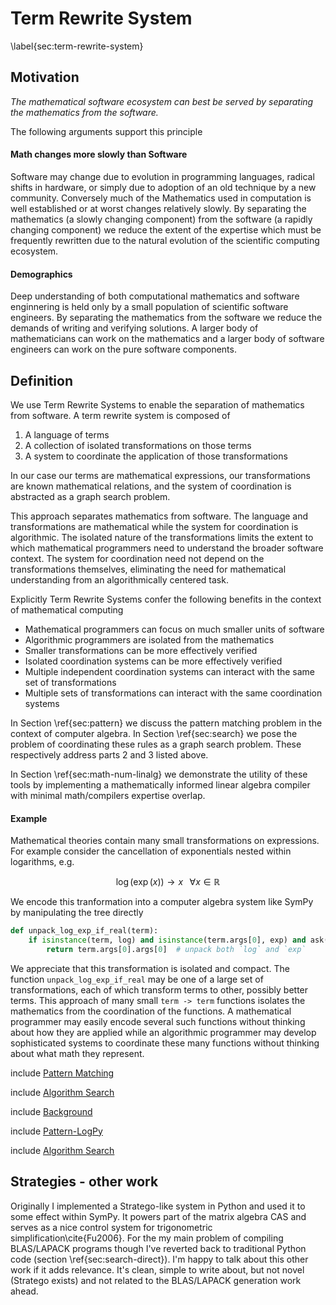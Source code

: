 
Term Rewrite System
===================

\label{sec:term-rewrite-system}

Motivation
----------

*The mathematical software ecosystem can best be served by separating the mathematics from the software.*

The following arguments support this principle

#### Math changes more slowly than Software

Software may change due to evolution in programming languages, radical shifts in hardware, or simply due to adoption of an old technique by a new community.  Conversely much of the Mathematics used in computation is well established or at worst changes relatively slowly.  By separating the mathematics (a slowly changing component) from the software (a rapidly changing component) we reduce the extent of the expertise which must be frequently rewritten due to the natural evolution of the scientific computing ecosystem.


#### Demographics

Deep understanding of both computational mathematics and software enginnering is held only by a small population of scientific software engineers.  By separating the mathematics from the software we reduce the demands of writing and verifying solutions.  A larger body of mathematicians can work on the mathematics and a larger body of software engineers can work on the pure software components.


Definition
----------

We use Term Rewrite Systems to enable the separation of mathematics from software.  A term rewrite system is composed of

1.  A language of terms
2.  A collection of isolated transformations on those terms
3.  A system to coordinate the application of those transformations

In our case our terms are mathematical expressions, our transformations are known mathematical relations, and the system of coordination is abstracted as a graph search problem.

This approach separates mathematics from software.  The language and transformations are mathematical while the system for coordination is algorithmic.  The isolated nature of the transformations limits the extent to which mathematical programmers need to understand the broader software context.  The system for coordination need not depend on the transformations themselves, eliminating the need for mathematical understanding from an algorithmically centered task.

Explicitly Term Rewrite Systems confer the following benefits in the context of mathematical computing

*   Mathematical programmers can focus on much smaller units of software
*   Algorithmic programmers are isolated from the mathematics
*   Smaller transformations can be more effectively verified
*   Isolated coordination systems can be more effectively verified
*   Multiple independent coordination systems can interact with the same set of transformations
*   Multiple sets of transformations can interact with the same coordination systems


In Section \ref{sec:pattern} we discuss the pattern matching problem in the context of computer algebra.  In Section \ref{sec:search} we pose the problem of coordinating these rules as a graph search problem.  These respectively address parts 2 and 3 listed above.

In Section \ref{sec:math-num-linalg} we demonstrate the utility of these tools by implementing a mathematically informed linear algebra compiler with minimal math/compilers expertise overlap.


#### Example

Mathematical theories contain many small transformations on expressions.  For example  consider the cancellation of exponentials nested within logarithms, e.g. 

$$\log(\exp(x)) \rightarrow x \;\;\; \forall x \in \mathbb{R}$$

We encode this tranformation into a computer algebra system like SymPy by manipulating the tree directly

~~~~~~~~~~Python
def unpack_log_exp_if_real(term):
    if isinstance(term, log) and isinstance(term.args[0], exp) and ask(Q.real(x)):
        return term.args[0].args[0]  # unpack both `log` and `exp`
~~~~~~~~~~

We appreciate that this transformation is isolated and compact.  The function `unpack_log_exp_if_real` may be one of a large set of transformations, each of which transform terms to other, possibly better terms.  This approach of many small `term -> term` functions isolates the mathematics from the coordination of the functions.  A mathematical programmer may easily encode several such functions without thinking about how they are applied while an algorithmic programmer may develop sophisticated systems to coordinate these many functions without thinking about what math they represent.

include [Pattern Matching](pattern.md)

include [Algorithm Search](search.md)

include [Background](trs-background.md)

include [Pattern-LogPy](pattern-logpy.md)

include [Algorithm Search](search-direct.md)

## Strategies - other work

Originally I implemented a Stratego-like system in Python and used it to some effect within SymPy.  It powers part of the matrix algebra CAS and serves as a nice control system for trigonometric simplification\cite{Fu2006}.  For the my main problem of compiling BLAS/LAPACK programs though I've reverted back to traditional Python code (section \ref{sec:search-direct}).  I'm happy to talk about this other work if it adds relevance.  It's clean, simple to write about, but not novel (Stratego exists) and not related to the BLAS/LAPACK generation work ahead.
